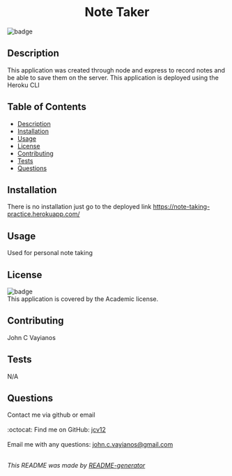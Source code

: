 
  <h1 align='center'>Note Taker</h1>
    
  ![badge](https://img.shields.io/badge/license-Academic-brightgreen)<br />
    
  ## Description
  This application was created through node and express to record notes and be able to save them on the server. This application is deployed using the Heroku CLI

  ## Table of Contents
  - [Description](#description)
  - [Installation](#installation)
  - [Usage](#usage)
  - [License](#license)
  - [Contributing](#contributing)
  - [Tests](#tests)
  - [Questions](#questions)

  ## Installation
  There is no installation just go to the deployed link https://note-taking-practice.herokuapp.com/

  ## Usage
  Used for personal note taking

  ## License
  ![badge](https://img.shields.io/badge/license-Academic-brightgreen)
  <br />
  This application is covered by the Academic license.

  ## Contributing
  John C Vayianos

  ## Tests
  N/A

  ## Questions
  Contact me via github or email<br />
  <br />
  :octocat: Find me on GitHub: [jcv12](https://github.com/jcv12)<br />
  <br />
  Email me with any questions: john.c.vayianos@gmail.com<br /><br />

  _This README was made by [README-generator](https://github.com/jcv12/ReadMe-Generator)_
  
